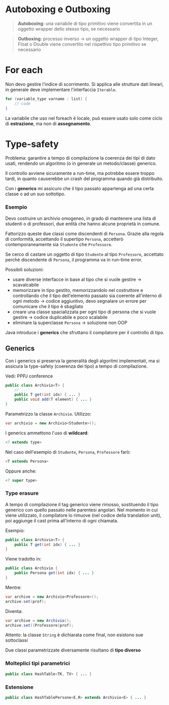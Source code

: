 # Autoboxing e Outboxing

> **Autoboxing**: una variabile di tipo primitivo viene convertita in un oggetto wrapper dello stesso tipo, se necessario

>**Outboxing**: processo inverso -> un oggetto wrapper di tipo Integer, Float o Double viene convertito nel rispettivo tipo primitivo se necessario

# For each
Non devo gestire l'indice di scorrimento. Si applica alle strutture dati lineari, in generale deve implementare l'interfaccia `Iterable`.

```java
for (variable_type varname : list) {
	// code
}
```

La variabile che uso nel foreach è locale, può essere usato solo come ciclo di **estrazione**, ma non di **assegnamento**.

# Type-safety
Problema: garantire a tempo di compilazione la coerenza dei tipi di dato usati, rendendo un algoritmo (o in generale un metodo/classe) generico.

Il controllo avviene sicuramente a run-time, ma potrebbe essere troppo tardi, in quanto causerebbe un crash del programma quando già distribuito.

Con i **generics** mi assicuro che il tipo passato appartenga ad una certa classe o ad un suo sottotipo.

### Esempio
Devo costruire un archivio omogeneo, in grado di mantenere una lista di studenti o di professori, due entità che hanno alcune proprietà in comune.

Fattorizzo queste due classi come discendenti di `Persona`. Grazie alla regola di conformità, accettando il supertipo `Persona`, accetterò contemporaneamente sia `Studente` che `Professore`.

Se cerco di castare un oggetto di tipo `Studente` al tipo `Professore`, accettato perchè discendente di `Persona`, il programma va in run-time error.

Possibili soluzioni:
- usare diverse interfacce in base al tipo che si vuole gestire -> scavalcabile
- memorizzare in tipo gestito, memorizzandolo nel costruttore e controllando che il tipo dell'elemento passato sia coerente all'interno di ogni metodo -> codice aggiuntivo, devo segnalare un errore per comunicare che il tipo è sbagliato
- creare una classe spacializzata per ogni tipo di persona che si vuole gestire -> codice duplicabile e poco scalabile
- eliminare la superclasse `Persona` -> soluzione non OOP

Java introduce i **generics** che sfruttano il compilatore per il controllo di tipo.

## Generics
Con i generics si preserva la generalità degli algoritmi implementati, ma si assicura la type-safety (coerenza dei tipo) a tempo di compilazione.

Vedi: PPPJ conference

```java
public class Archivio<T> {
	// ...
	public T get(int idx) { ... }
	public void add(T element) { ... }
}
```

Parametrizzo la classe `Archivio`. Utilizzo:
```java
var archivio = new Archivio<Studente>();
```

I generics ammettono l'uso di **wildcard**:
```java
<? extends type>
```

Nel caso dell'esempio di `Studente`, `Persona`, `Professore` farò:
```java
<T extends Persona>
```

Oppure anche:
```java
<? super type>
```

### Type erasure
A tempo di compilazione il tag generico viene rimosso, sostituendo il tipo generico con quello passato nelle parentesi angolari. Nel momento in cui viene utilizzato, il compilatore lo rimuove (nel codice della translation unit), poi aggiunge il cast prima all'interno di ogni chiamata.

Esempio:
```java
public class Archivio<T> {
	public T get(int idx) { ... }
}
```
Viene tradotto in:
```java
public class Archivio {
	public Persona get(int idx) { ... }
}
```

Mentre:
```java
var archive = new Archivio<Professore>();
archive.set(prof);
```
Diventa:
```java
var archive = new Archivio();
archive.set((Professore)prof);
```

Attento: la classe `String` è dichiarata come final, non esistono sue sottoclassi

Due classi parametrizzate diversamente risultano di **tipo diverso**

### Molteplici tipi parametrici
```java
public class HashTable<TK, TV> { ... }
```

### Estensione
```java
public class HashTablePersone<E,R> extends Archivio<E> { ... }
```

